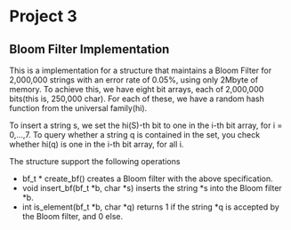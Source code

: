 # Project 3

## Bloom Filter Implementation


This is a implementation for a structure that maintains a Bloom Filter for 2,000,000 strings with an error rate of 0.05%, using only 2Mbyte of memory. To achieve this, we have eight bit arrays, each of 2,000,000 bits(this is, 250,000 char). For each of these, we have a random hash function from the universal family(hi).

To insert a string s, we set the hi(S)-th bit to one in the i-th bit array, for i = 0,…,7. To query whether a string q is contained in the set, you check whether hi(q) is one in the i-th bit array, for all i.

The structure support the following operations
- bf_t * create_bf() creates a Bloom filter with the above specification.
- void insert_bf(bf_t *b, char *s) inserts the string *s into the Bloom filter *b.
- int is_element(bf_t *b, char *q) returns 1 if the string *q is accepted by the Bloom filter, and 0 else.
